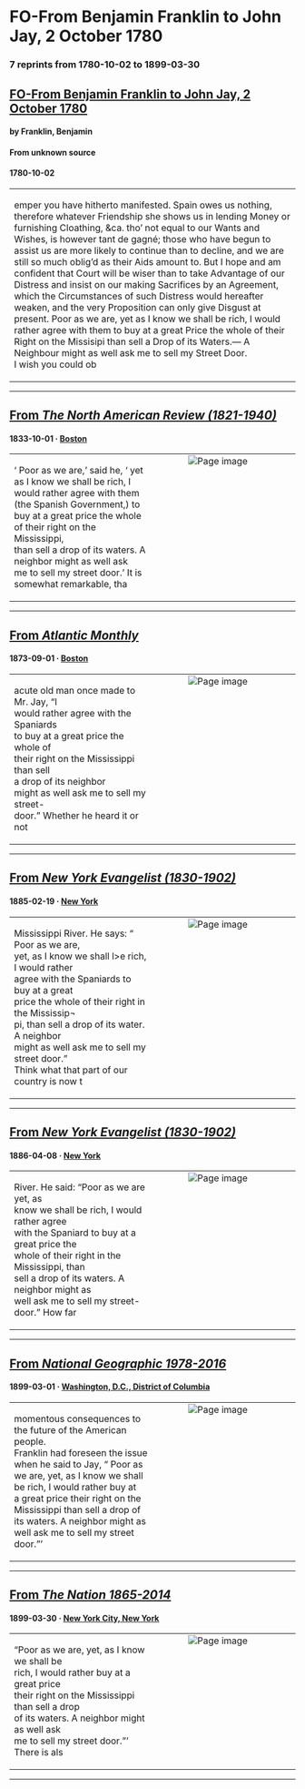 
# FO-From Benjamin Franklin to John Jay, 2 October 1780

### 7 reprints from 1780-10-02 to 1899-03-30

## [FO-From Benjamin Franklin to John Jay, 2 October 1780](https://founders.archives.gov/documents/Franklin/01-33-02-0295)

#### by Franklin, Benjamin

#### From unknown source

#### 1780-10-02

<table style="width: 100%;"><tr><td style="width: 50%">

emper you have hitherto manifested. Spain owes us nothing, therefore whatever Friendship she shows us in lending Money or furnishing Cloathing, &amp;ca. tho’ not equal to our Wants and Wishes, is however tant de gagné; those who have begun to assist us are more likely to continue than to decline, and we are still so much oblig’d as their Aids amount to. But I hope and am confident that Court will be wiser than to take Advantage of our Distress and insist on our making Sacrifices by an Agreement, which the Circumstances of such Distress would hereafter weaken, and the very Proposition can only give Disgust at present. Poor as we are, yet as I know we shall be rich, I would rather agree with them to buy at a great Price the whole of their Right on the Missisipi than sell a Drop of its Waters.— A Neighbour might as well ask me to sell my Street Door.  
I wish you could ob
</td></tr></table>

---

## [From _The North American Review (1821-1940)_](https://archive.org/details/sim_north-american-review_1833-10_37_81/page/n58/mode/1up?view=theater)

#### 1833-10-01 &middot; [Boston](http://dbpedia.org/resource/Boston)

<table style="width: 100%;"><tr><td style="width: 50%">

  
‘ Poor as we are,’ said he, ‘ yet as I know we shall be rich, I  
would rather agree with them (the Spanish Government,) to  
buy at a great price the whole of their right on the Mississippi,  
than sell a drop of its waters. A neighbor might as well ask  
me to sell my street door.’ It is somewhat remarkable, tha
</td><td style="width: 50%; max-height: 75%; margin: auto; display: block;">
<img alt="Page image" src="https://iiif.archive.org/iiif/sim_north-american-review_1833-10_37_81&#0036;58/pct:12.635135,41.769706,69.087838,7.998454/600,/0/default.jpg"/>
</td>
</tr></table>

---

## [From _Atlantic Monthly_](https://archive.org/details/sim_atlantic_1873-09_32_191/page/n43/mode/1up?view=theater)

#### 1873-09-01 &middot; [Boston](http://dbpedia.org/resource/Boston)

<table style="width: 100%;"><tr><td style="width: 50%">

  
acute old man once made to Mr. Jay, “I  
would rather agree with the Spaniards  
to buy at a great price the whole of  
their right on the Mississippi than sell  
a drop of its neighbor  
might as well ask me to sell my street-  
door.” Whether he heard it or not
</td><td style="width: 50%; max-height: 75%; margin: auto; display: block;">
<img alt="Page image" src="https://iiif.archive.org/iiif/sim_atlantic_1873-09_32_191&#0036;43/pct:22.175141,78.209658,33.050847,9.157833/600,/0/default.jpg"/>
</td>
</tr></table>

---

## [From _New York Evangelist (1830-1902)_](https://archive.org/details/sim_evangelist-and-religious-review_1885-02-19_56_8/page/n5/mode/1up?view=theater)

#### 1885-02-19 &middot; [New York](http://dbpedia.org/resource/New_York_City)

<table style="width: 100%;"><tr><td style="width: 50%">

  
Mississippi River. He says: “ Poor as we are,  
yet, as I know we shall l&gt;e rich, I would rather  
agree with the Spaniards to buy at a great  
price the whole of their right in the Mississip¬  
pi, than sell a drop of its water. A neighbor  
might as well ask me to sell my street door.”  
Think what that part of our country is now t
</td><td style="width: 50%; max-height: 75%; margin: auto; display: block;">
<img alt="Page image" src="https://iiif.archive.org/iiif/sim_evangelist-and-religious-review_1885-02-19_56_8&#0036;5/pct:50.934579,35.316781,13.682827,3.499572/600,/0/default.jpg"/>
</td>
</tr></table>

---

## [From _New York Evangelist (1830-1902)_](https://archive.org/details/sim_evangelist-and-religious-review_1886-04-08_57_14/page/n5/mode/1up?view=theater)

#### 1886-04-08 &middot; [New York](http://dbpedia.org/resource/New_York_City)

<table style="width: 100%;"><tr><td style="width: 50%">

  
River. He said: “Poor as we are yet, as  
know we shall be rich, I would rather agree  
with the Spaniard to buy at a great price the  
whole of their right in the Mississippi, than  
sell a drop of its waters. A neighbor might as  
well ask me to sell my street-door.” How far
</td><td style="width: 50%; max-height: 75%; margin: auto; display: block;">
<img alt="Page image" src="https://iiif.archive.org/iiif/sim_evangelist-and-religious-review_1886-04-08_57_14&#0036;5/pct:23.422897,85.370291,13.595210,2.964469/600,/0/default.jpg"/>
</td>
</tr></table>

---

## [From _National Geographic 1978-2016_](https://archive.org/details/sim_national-geographic_1899-03_10_3/page/n26/mode/1up?view=theater)

#### 1899-03-01 &middot; [Washington, D.C., District of Columbia](http://dbpedia.org/resource/Washington%2C_D.C.)

<table style="width: 100%;"><tr><td style="width: 50%">

  
momentous consequences to the future of the American people.  
Franklin had foreseen the issue when he said to Jay, “ Poor as  
we are, yet, as I know we shall be rich, I would rather buy at  
a great price their right on the Mississippi than sell a drop of  
its waters. A neighbor might as well ask me to sell my street  
door.”’
</td><td style="width: 50%; max-height: 75%; margin: auto; display: block;">
<img alt="Page image" src="https://iiif.archive.org/iiif/sim_national-geographic_1899-03_10_3&#0036;26/pct:19.841930,19.240443,63.935108,9.054326/600,/0/default.jpg"/>
</td>
</tr></table>

---

## [From _The Nation 1865-2014_](https://archive.org/details/sim_nation_1899-03-30_68_1761/page/n14/mode/1up?view=theater)

#### 1899-03-30 &middot; [New York City, New York](http://dbpedia.org/resource/New_York_City)

<table style="width: 100%;"><tr><td style="width: 50%">

  
“Poor as we are, yet, as I know we shall be  
rich, I would rather buy at a great price  
their right on the Mississippi than sell a drop  
of its waters. A neighbor might as well ask  
me to sell my street door.”’ There is als
</td><td style="width: 50%; max-height: 75%; margin: auto; display: block;">
<img alt="Page image" src="https://iiif.archive.org/iiif/sim_nation_1899-03-30_68_1761&#0036;14/pct:36.181435,22.753744,22.178270,4.679700/600,/0/default.jpg"/>
</td>
</tr></table>

---

